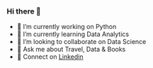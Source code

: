 ### Hi there 👋

- 🔭 I’m currently working on Python
- 🌱 I’m currently learning Data Analytics
- 👯 I’m looking to collaborate on Data Science
- 💬 Ask me about Travel, Data & Books
- :link: Connect on [Linkedin](https://www.linkedin.com/in/chhitizsrivastava/)
